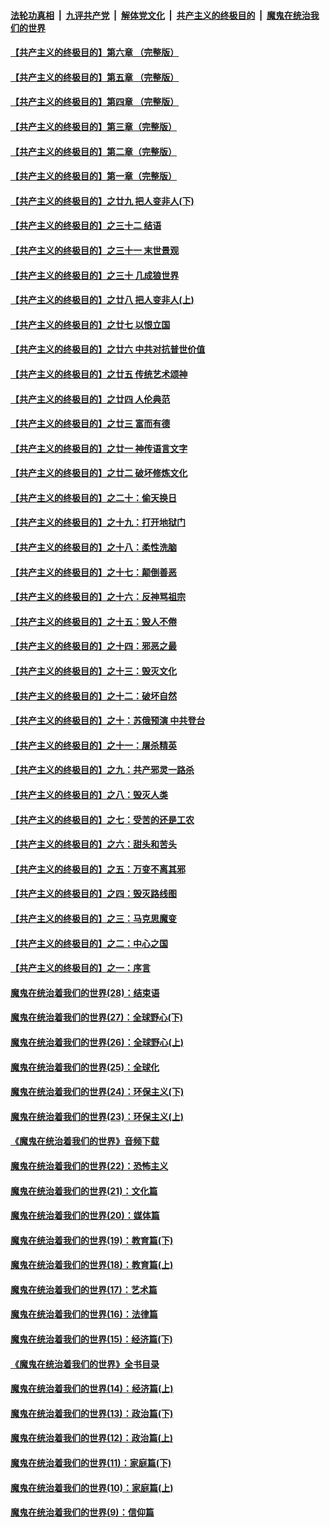 ####  [法轮功真相](../../../../basic/blob/master/README.md?t=12030926) &nbsp;|&nbsp; [九评共产党](../../../../9ping.md/blob/master/README.md?t=12030926) &nbsp;|&nbsp; [解体党文化](../../../../jtdwh.md/blob/master/README.md?t=12030926)  &nbsp;|&nbsp; [共产主义的终极目的](../../../../gczydzjmd.md/blob/master/README.md?t=12030926) &nbsp;|&nbsp; [魔鬼在统治我们的世界](../../../../mgztzwmdsj.md/blob/master/README.md?t=12030926) 

#### [【共产主义的终极目的】第六章 （完整版）](../pages/nsc422/n11428913.md?t=12030926) 

#### [【共产主义的终极目的】第五章 （完整版）](../pages/nsc422/n11428912.md?t=12030926) 

#### [【共产主义的终极目的】第四章 （完整版）](../pages/nsc422/n11428907.md?t=12030926) 

#### [【共产主义的终极目的】第三章（完整版）](../pages/nsc422/n11428848.md?t=12030926) 

#### [【共产主义的终极目的】第二章（完整版）](../pages/nsc422/n11428831.md?t=12030926) 

#### [【共产主义的终极目的】第一章（完整版）](../pages/nsc422/n11417651.md?t=12030926) 

#### [【共产主义的终极目的】之廿九 把人变非人(下)](../pages/nsc422/n11344140.md?t=12030926) 

#### [【共产主义的终极目的】之三十二 结语](../pages/nsc422/n11360535.md?t=12030926) 

#### [【共产主义的终极目的】之三十一 末世景观](../pages/nsc422/n11351129.md?t=12030926) 

#### [【共产主义的终极目的】之三十 几成狼世界](../pages/nsc422/n11348280.md?t=12030926) 

#### [【共产主义的终极目的】之廿八 把人变非人(上)](../pages/nsc422/n11340492.md?t=12030926) 

#### [【共产主义的终极目的】之廿七 以恨立国](../pages/nsc422/n11336944.md?t=12030926) 

#### [【共产主义的终极目的】之廿六 中共对抗普世价值](../pages/nsc422/n11324785.md?t=12030926) 

#### [【共产主义的终极目的】之廿五 传统艺术颂神](../pages/nsc422/n11296396.md?t=12030926) 

#### [【共产主义的终极目的】之廿四 人伦典范](../pages/nsc422/n11296397.md?t=12030926) 

#### [【共产主义的终极目的】之廿三 富而有德](../pages/nsc422/n11283598.md?t=12030926) 

#### [【共产主义的终极目的】之廿一 神传语言文字](../pages/nsc422/n11263265.md?t=12030926) 

#### [【共产主义的终极目的】之廿二 破坏修炼文化](../pages/nsc422/n11245728.md?t=12030926) 

#### [【共产主义的终极目的】之二十：偷天换日](../pages/nsc422/n11238846.md?t=12030926) 

#### [【共产主义的终极目的】之十九：打开地狱门](../pages/nsc422/n11206376.md?t=12030926) 

#### [【共产主义的终极目的】之十八：柔性洗脑](../pages/nsc422/n11199994.md?t=12030926) 

#### [【共产主义的终极目的】之十七：颠倒善恶](../pages/nsc422/n11179782.md?t=12030926) 

#### [【共产主义的终极目的】之十六：反神骂祖宗](../pages/nsc422/n11166798.md?t=12030926) 

#### [【共产主义的终极目的】之十五：毁人不倦](../pages/nsc422/n11166792.md?t=12030926) 

#### [【共产主义的终极目的】之十四：邪恶之最](../pages/nsc422/n11150249.md?t=12030926) 

#### [【共产主义的终极目的】之十三：毁灭文化](../pages/nsc422/n11135227.md?t=12030926) 

#### [【共产主义的终极目的】之十二：破坏自然](../pages/nsc422/n11135214.md?t=12030926) 

#### [【共产主义的终极目的】之十：苏俄预演 中共登台](../pages/nsc422/n11118424.md?t=12030926) 

#### [【共产主义的终极目的】之十一：屠杀精英](../pages/nsc422/n11118442.md?t=12030926) 

#### [【共产主义的终极目的】之九：共产邪灵一路杀](../pages/nsc422/n11114139.md?t=12030926) 

#### [【共产主义的终极目的】之八：毁灭人类](../pages/nsc422/n11108503.md?t=12030926) 

#### [【共产主义的终极目的】之七：受苦的还是工农](../pages/nsc422/n11101809.md?t=12030926) 

#### [【共产主义的终极目的】之六：甜头和苦头](../pages/nsc422/n11096971.md?t=12030926) 

#### [【共产主义的终极目的】之五：万变不离其邪](../pages/nsc422/n11091285.md?t=12030926) 

#### [【共产主义的终极目的】之四：毁灭路线图](../pages/nsc422/n11086284.md?t=12030926) 

#### [【共产主义的终极目的】之三：马克思魔变](../pages/nsc422/n11061941.md?t=12030926) 

#### [【共产主义的终极目的】之二：中心之国](../pages/nsc422/n11047728.md?t=12030926) 

#### [【共产主义的终极目的】之一：序言](../pages/nsc422/n11086077.md?t=12030926) 

#### [魔鬼在统治着我们的世界(28)：结束语](../pages/nsc422/n10936246.md?t=12030926) 

#### [魔鬼在统治着我们的世界(27)：全球野心(下)](../pages/nsc422/n10928319.md?t=12030926) 

#### [魔鬼在统治着我们的世界(26)：全球野心(上)](../pages/nsc422/n10900318.md?t=12030926) 

#### [魔鬼在统治着我们的世界(25)：全球化](../pages/nsc422/n10788205.md?t=12030926) 

#### [魔鬼在统治着我们的世界(24)：环保主义(下)](../pages/nsc422/n10695307.md?t=12030926) 

#### [魔鬼在统治着我们的世界(23)：环保主义(上)](../pages/nsc422/n10688613.md?t=12030926) 

#### [《魔鬼在统治着我们的世界》音频下载](../pages/nsc422/n10635553.md?t=12030926) 

#### [魔鬼在统治着我们的世界(22)：恐怖主义](../pages/nsc422/n10614727.md?t=12030926) 

#### [魔鬼在统治着我们的世界(21)：文化篇](../pages/nsc422/n10597706.md?t=12030926) 

#### [魔鬼在统治着我们的世界(20)：媒体篇](../pages/nsc422/n10586579.md?t=12030926) 

#### [魔鬼在统治着我们的世界(19)：教育篇(下)](../pages/nsc422/n10564808.md?t=12030926) 

#### [魔鬼在统治着我们的世界(18)：教育篇(上)](../pages/nsc422/n10526970.md?t=12030926) 

#### [魔鬼在统治着我们的世界(17)：艺术篇](../pages/nsc422/n10499093.md?t=12030926) 

#### [魔鬼在统治着我们的世界(16)：法律篇](../pages/nsc422/n10485969.md?t=12030926) 

#### [魔鬼在统治着我们的世界(15)：经济篇(下)](../pages/nsc422/n10469975.md?t=12030926) 

#### [《魔鬼在统治着我们的世界》全书目录](../pages/nsc422/n10464261.md?t=12030926) 

#### [魔鬼在统治着我们的世界(14)：经济篇(上)](../pages/nsc422/n10457370.md?t=12030926) 

#### [魔鬼在统治着我们的世界(13)：政治篇(下)](../pages/nsc422/n10448270.md?t=12030926) 

#### [魔鬼在统治着我们的世界(12)：政治篇(上)](../pages/nsc422/n10444576.md?t=12030926) 

#### [魔鬼在统治着我们的世界(11)：家庭篇(下)](../pages/nsc422/n10440961.md?t=12030926) 

#### [魔鬼在统治着我们的世界(10)：家庭篇(上)](../pages/nsc422/n10435448.md?t=12030926) 

#### [魔鬼在统治着我们的世界(9)：信仰篇](../pages/nsc422/n10432159.md?t=12030926) 

